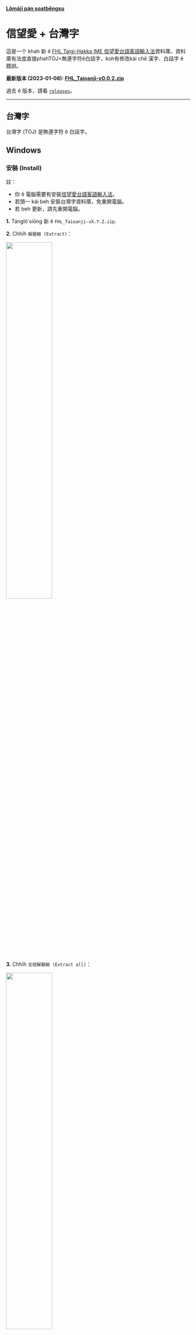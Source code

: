 **[Lômájī pán soatbêngsu](README.lmj.md)**

# 信望愛 + 台灣字

這是一个 khah 新 ê [FHL Taigi-Hakka IME 信望愛台語客語輸入法](https://taigi.fhl.net/TaigiIME/)資料庫。資料庫有法度直接phahTOJ=無連字符ê白話字，koh有修改kài chē 漢字、白話字 ê 錯誤。

**最新版本 (2023-01-08): [FHL_Taioanji-v0.0.2.zip](https://github.com/aiongg/fhl-toj/releases/download/v0.0.2/FHL_Taioanji-v0.0.2.zip)**

過去 ê 版本，請看 [`releases`](https://github.com/aiongg/fhl-toj/releases)。

---

## 台灣字

台灣字 (TOJ) 是無連字符 ê 白話字。

## Windows

### 安裝 (Install)

註：

- 你 ê 電腦需要有安裝[信望愛台語客語輸入法](https://taigi.fhl.net/TaigiIME/)。
- 若頭一 kái beh 安裝台灣字資料庫，免重開電腦。
- 若 beh 更新，請先重開電腦。

**1.** Tángló͘ siōng 新 ê `FHL_Taioanji-vX.Y.Z.zip`.

**2.** Chhi̍h `解壓縮 (Extract)`：

<img src="soatbeng/01-download.png" width="50%" height="50%">

**3.** Chhi̍h `全部解壓縮 (Extract all)`：

<img src="soatbeng/02-extract.png" width="50%" height="50%">

**4.** Chhi̍h `解壓縮 (Extract)` 到一个資料夾：

<img src="soatbeng/03-extract.png" width="50%" height="50%">

**5.** Chhi̍h 資料夾 ka phah 開：

<img src="soatbeng/04-open.png" width="50%" height="50%">

**6.** Chhi̍h `windows_install.bat` (chhi̍h 落去無反應是正常)

<img src="soatbeng/05-install.png" width="50%" height="50%">

Ánne to̍h ē sái 開始使用。若 iáu 無台灣字，請重新開機，koh 試一 pái。

Ūi tio̍h phah 台灣字 khah 利便，輸入法 ê 設定做 1-9 選漢字：

<img src="soatbeng/06-settings.png" width="50%" height="50%">

---

### 刪除 (Uninstall)

**1.** 重新開機 / Restart。完成刪除 chìn 前，m̄ thang 切換 FHL 輸入法。
   
**2.** Chhi̍h `windows_uninstall.bat`

---

### 若有 tú tio̍h 問題：

若無法度裝 á 是刪，請手動 kā `TalmageOverride.db` 裝/刪。請 ē 記得 ta̍k pái **裝/刪 chìn 前 ài 重新開機。**

請手動 phah 開輸入法 ê 資料夾，kā 資料庫刪除，koh 重新開機 to̍h ē sái 得。

#### 1. Phah 開輸入法 ê 資料夾

Phah 開輸入法 ê 資料夾有 2 个法度：

1 (A). Tī `檔案總管 (explorer)` ê Folder Path 頂面 phah：

```
%APPDATA%\FHL TaigiIME\IMTalmage
```

<img src="soatbeng/alt01-manual.png" width="50%" height="50%">

**á 是**

1 (B). Chhōe `cmd` ka phah 開：

<img src="soatbeng/alt02-cmd.png" width="50%" height="50%">

Kā `explorer.exe` phah 開，tio̍h 手 phah： `explorer.exe "%APPDATA%\FHL TaigiIME\IMTalmage"`

<img src="soatbeng/alt03-open.png" width="50%" height="50%">

#### 2. Kā 資料庫刪除

刪 `TalmageOverride.db`:

<img src="soatbeng/alt04-override.png" width="50%" height="50%">

---

## 蘋果 (Mac)

請 tángló͘ kah Windows 仝款 ê `FHL_Taioanji.zip`，koh 解壓縮到一个資料夾。

用搜尋 (Finder) chhōe `~/Library/Application Support/FHL TaigiIME/IMTalmage`。Kā `TalmageOverride.db` hē tī “IMTalmage” to̍h ē sái 得使用。

若beh刪除，kā `TalmageOverride.db` 刪除 to̍h ē sái 得。

## Developers

There's just a simple build script in `src/build.py`. You will need a CSV file with 4 columns:

```
1. id - a number
2. original lomaji - fully hyphenated as in the original FHL database
3. taioanji - with hyphens removed (either joined or spaced) as required
4. hanji - desired hanji output

Run the script and copy the output SQLite database `TalmageOverride.db` to the appropriate folder for your platform. To uninstall or modify, you must log out and log back in (or reboot) first.